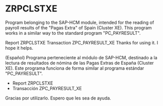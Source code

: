 # ZRPCLSTXE

Program belonging to the SAP-HCM module, intended for the reading of payroll results of the "Pagas Extra" of Spain (Cluster XE). This program works in a similar way to the standard program "PC_PAYRESULT".

Report ZRPCLSTXE
Transaction ZPC_PAYRESULT_XE
Thanks for using it. I hope it helps.

(Español)
Programa perteneciente al módulo de SAP-HCM, destinado a la lectura de resultados de nómina de las Pagas Extras de España (Cluster XE).
Este programa funciona de forma similar al programa estándar "PC_PAYRESULT".
- Report ZRPCLSTXE
- Transacción ZPC_PAYRESULT_XE

Gracias por utilizarlo. Espero que les sea de ayuda.
